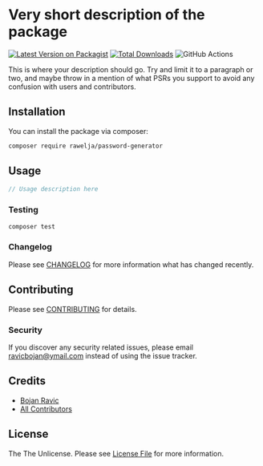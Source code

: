 # Very short description of the package

[![Latest Version on Packagist](https://img.shields.io/packagist/v/rawelja/password-generator.svg?style=flat-square)](https://packagist.org/packages/rawelja/password-generator)
[![Total Downloads](https://img.shields.io/packagist/dt/rawelja/password-generator.svg?style=flat-square)](https://packagist.org/packages/rawelja/password-generator)
![GitHub Actions](https://github.com/rawelja/password-generator/actions/workflows/main.yml/badge.svg)

This is where your description should go. Try and limit it to a paragraph or two, and maybe throw in a mention of what PSRs you support to avoid any confusion with users and contributors.

## Installation

You can install the package via composer:

```bash
composer require rawelja/password-generator
```

## Usage

```php
// Usage description here
```

### Testing

```bash
composer test
```

### Changelog

Please see [CHANGELOG](CHANGELOG.md) for more information what has changed recently.

## Contributing

Please see [CONTRIBUTING](CONTRIBUTING.md) for details.

### Security

If you discover any security related issues, please email ravicbojan@ymail.com instead of using the issue tracker.

## Credits

-   [Bojan Ravic](https://github.com/rawelja)
-   [All Contributors](../../contributors)

## License

The The Unlicense. Please see [License File](LICENSE.md) for more information.

